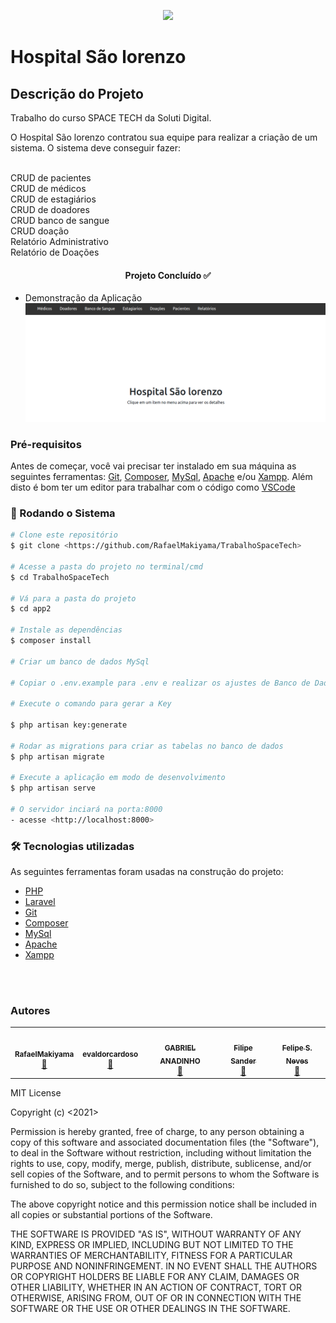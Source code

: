 <p align="center"><a href="https://laravel.com" target="_blank"><img src="https://raw.githubusercontent.com/laravel/art/master/logo-lockup/5%20SVG/2%20CMYK/1%20Full%20Color/laravel-logolockup-cmyk-red.svg" width="400"></a></p>



# Hospital São lorenzo

## Descrição do Projeto
<p>Trabalho do curso SPACE TECH da Soluti Digital.</p>
<p>O Hospital São lorenzo contratou sua equipe para realizar a criação de um sistema. O sistema deve conseguir fazer:</p>
<br>CRUD de pacientes
<br>CRUD de médicos
<br>CRUD de estagiários
<br>CRUD de doadores
<br>CRUD banco de sangue
<br>CRUD doação
<br>Relatório Administrativo
<br>Relatório de Doações

<h4 align="center"> 
	Projeto Concluído ✅
</h4>

* Demonstração da Aplicação
![Aplicacao](screenshot/home.png)

### Pré-requisitos

Antes de começar, você vai precisar ter instalado em sua máquina as seguintes ferramentas:
[Git](https://git-scm.com), [Composer](https://getcomposer.org/), [MySql](https://www.mysql.com/), [Apache](https://www.apache.org/) e/ou [Xampp](https://www.apachefriends.org/pt_br/index.html). 
Além disto é bom ter um editor para trabalhar com o código como [VSCode](https://code.visualstudio.com/)

### 🎲 Rodando o Sistema

```bash
# Clone este repositório
$ git clone <https://github.com/RafaelMakiyama/TrabalhoSpaceTech>

# Acesse a pasta do projeto no terminal/cmd
$ cd TrabalhoSpaceTech

# Vá para a pasta do projeto
$ cd app2

# Instale as dependências
$ composer install

# Criar um banco de dados MySql

# Copiar o .env.example para .env e realizar os ajustes de Banco de Dados com o banco criado anteriormente

# Execute o comando para gerar a Key

$ php artisan key:generate

# Rodar as migrations para criar as tabelas no banco de dados
$ php artisan migrate

# Execute a aplicação em modo de desenvolvimento
$ php artisan serve

# O servidor inciará na porta:8000 
- acesse <http://localhost:8000>
```

### 🛠 Tecnologias utilizadas

As seguintes ferramentas foram usadas na construção do projeto:

- [PHP](https://www.php.net/)
- [Laravel](https://laravel.com/)
- [Git](https://git-scm.com)
- [Composer](https://getcomposer.org/)
- [MySql](https://www.mysql.com/)
- [Apache](https://www.apache.org/)
- [Xampp](https://www.apachefriends.org/pt_br/index.html)

<br><br>

### Autores

<table>
  <tr>
    <td align="center"><a href="https://github.com/RafaelMakiyama"><img style="border-radius: 50%;" src="https://avatars.githubusercontent.com/u/40679056?v=4" width="100px;" alt=""/><br /><sub><b>RafaelMakiyama</b></sub></a><br /><a href="https://github.com/RafaelMakiyama/" title="RafaelMakiyama">🚀</a></td>
    <td align="center"><a href="https://github.com/evaldorcardoso"><img style="border-radius: 50%;" src="https://avatars.githubusercontent.com/u/2326579?v=4" width="100px;" alt=""/><br /><sub><b>evaldorcardoso</b></sub></a><br /><a href="https://github.com/evaldorcardoso" title="evaldorcardoso">🚀</a></td>
    <td align="center"><a href="https://github.com/Anadinho"><img style="border-radius: 50%;" src="https://avatars.githubusercontent.com/u/46759731?v=4" width="100px;" alt=""/><br /><sub><b>GABRIEL ANADINHO</b></sub></a><br /><a href="https://github.com/Anadinho" title="GABRIEL ANADINHO">🚀</a></td>
    <td align="center"><a href="https://github.com/filipesander"><img style="border-radius: 50%;" src="https://avatars.githubusercontent.com/u/73475499?v=4" width="100px;" alt=""/><br /><sub><b>Filipe Sander</b></sub></a><br /><a href="https://github.com/filipesander/" title="Filipe Sander">🚀</a></td>
    <td align="center"><a href="https://github.com/FelipeSNeves"><img style="border-radius: 50%;" src="https://avatars.githubusercontent.com/u/59981118?v=4" width="100px;" alt=""/><br /><sub><b>Felipe S. Neves</b></sub></a><br /><a href="https://github.com/FelipeSNeves" title="Felipe S. Neves">🚀</a></td>
  </tr>  
</table>

MIT License

Copyright (c) <2021>

Permission is hereby granted, free of charge, to any person obtaining a copy
of this software and associated documentation files (the "Software"), to deal
in the Software without restriction, including without limitation the rights
to use, copy, modify, merge, publish, distribute, sublicense, and/or sell
copies of the Software, and to permit persons to whom the Software is
furnished to do so, subject to the following conditions:

The above copyright notice and this permission notice shall be included in all
copies or substantial portions of the Software.

THE SOFTWARE IS PROVIDED "AS IS", WITHOUT WARRANTY OF ANY KIND, EXPRESS OR
IMPLIED, INCLUDING BUT NOT LIMITED TO THE WARRANTIES OF MERCHANTABILITY,
FITNESS FOR A PARTICULAR PURPOSE AND NONINFRINGEMENT. IN NO EVENT SHALL THE
AUTHORS OR COPYRIGHT HOLDERS BE LIABLE FOR ANY CLAIM, DAMAGES OR OTHER
LIABILITY, WHETHER IN AN ACTION OF CONTRACT, TORT OR OTHERWISE, ARISING FROM,
OUT OF OR IN CONNECTION WITH THE SOFTWARE OR THE USE OR OTHER DEALINGS IN THE
SOFTWARE.
